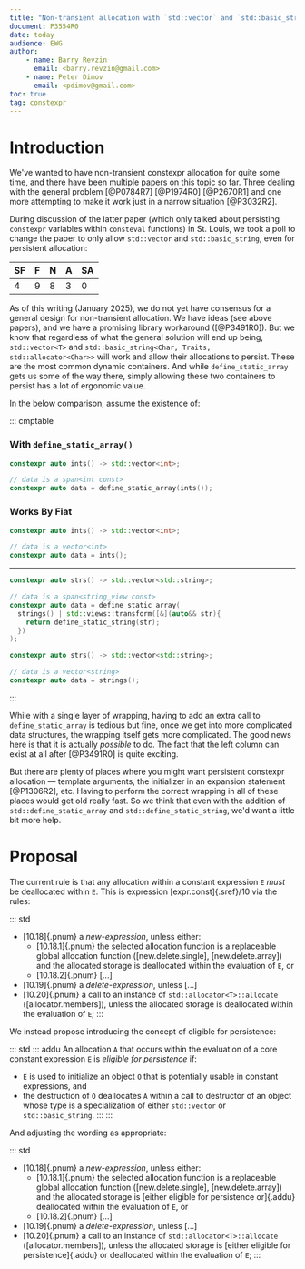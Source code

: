 ```yaml
---
title: "Non-transient allocation with `std::vector` and `std::basic_string`"
document: P3554R0
date: today
audience: EWG
author:
    - name: Barry Revzin
      email: <barry.revzin@gmail.com>
    - name: Peter Dimov
      email: <pdimov@gmail.com>
toc: true
tag: constexpr
---
```


# Introduction

We've wanted to have non-transient constexpr allocation for quite some time, and there have been multiple papers on this topic so far. Three dealing with the general problem [@P0784R7] [@P1974R0] [@P2670R1] and one more attempting to make it work just in a narrow situation [@P3032R2].

During discussion of the latter paper (which only talked about persisting `constexpr` variables within `consteval` functions) in St. Louis, we took a poll to change the paper to only allow `std::vector` and `std::basic_string`, even for persistent allocation:

|SF|F|N|A|SA|
|-|-|-|-|-|
|4|9|8|3|0|

As of this writing (January 2025), we do not yet have consensus for a general design for non-transient allocation. We have ideas (see above papers), and we have a promising library workaround ([@P3491R0]). But we know that regardless of what the general solution will end up being, `std::vector<T>` and `std::basic_string<Char, Traits, std::allocator<Char>>` will work and allow their allocations to persist. These are the most common dynamic containers. And while `define_static_array` gets us some of the way there, simply allowing these two containers to persist has a lot of ergonomic value.

In the below comparison, assume the existence of:

::: cmptable

### With `define_static_array()`
```cpp
constexpr auto ints() -> std::vector<int>;

// data is a span<int const>
constexpr auto data = define_static_array(ints());
```

### Works By Fiat
```cpp
constexpr auto ints() -> std::vector<int>;

// data is a vector<int>
constexpr auto data = ints();
```

---

```cpp
constexpr auto strs() -> std::vector<std::string>;

// data is a span<string_view const>
constexpr auto data = define_static_array(
  strings() | std::views::transform([&](auto&& str){
    return define_static_string(str);
  })
);
```

```cpp
constexpr auto strs() -> std::vector<std::string>;

// data is a vector<string>
constexpr auto data = strings();
```

:::

While with a single layer of wrapping, having to add an extra call to `define_static_array` is tedious but fine, once we get into more complicated data structures, the wrapping itself gets more complicated. The good news here is that it is actually _possible_ to do. The fact that the left column can exist at all after [@P3491R0] is quite exciting.

But there are plenty of places where you might want persistent constexpr allocation — template arguments, the initializer in an expansion statement [@P1306R2], etc. Having to perform the correct wrapping in all of these places would get old really fast. So we think that even with the addition of `std::define_static_array` and `std::define_static_string`, we'd want a little bit more help.

# Proposal

The current rule is that any allocation within a constant expression `E` _must_ be deallocated within `E`. This is expression [expr.const]{.sref}/10 via the rules:

::: std
* [10.18]{.pnum} a *new-expression*, unless either:
    * [10.18.1]{.pnum} the selected allocation function is a replaceable global allocation function ([new.delete.single], [new.delete.array]) and the allocated storage is deallocated within the evaluation of `E`, or
    * [10.18.2]{.pnum} [...]
* [10.19]{.pnum} a *delete-expression*, unless [...]
* [10.20]{.pnum} a call to an instance of `std​::​allocator<T>​::​allocate` ([allocator.members]), unless the allocated storage is deallocated within the evaluation of `E`;
:::

We instead propose introducing the concept of eligible for persistence:

::: std
::: addu
An allocation `A` that occurs within the evaluation of a core constant expression `E` is _eligible for persistence_ if:

* `E` is used to initialize an object `O` that is potentially usable in constant expressions, and
* the destruction of `O` deallocates `A` within a call to destructor of an object whose type is a specialization of either `std::vector` or `std::basic_string`.
:::
:::

And adjusting the wording as appropriate:

::: std
* [10.18]{.pnum} a *new-expression*, unless either:
    * [10.18.1]{.pnum} the selected allocation function is a replaceable global allocation function ([new.delete.single], [new.delete.array]) and the allocated storage is [either eligible for persistence or]{.addu} deallocated within the evaluation of `E`, or
    * [10.18.2]{.pnum} [...]
* [10.19]{.pnum} a *delete-expression*, unless [...]
* [10.20]{.pnum} a call to an instance of `std​::​allocator<T>​::​allocate` ([allocator.members]), unless the allocated storage is [either eligible for persistence]{.addu} or deallocated within the evaluation of `E`;
:::